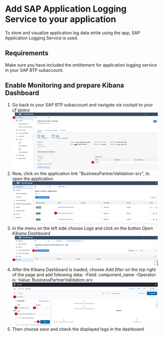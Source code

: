 # Add SAP Application Logging Service to your application

To store and visualize application log data while using the app, SAP Application Logging Service is used.

## Requirements
Make sure you have included the entitlement for application logging service in your SAP BTP subaccount.

## Enable Monitoring and prepare Kibana Dashboard

1. Go back to your SAP BTP subaccount and navigate via cockpit to your *cf space*
     ![Navigate to space](./images/app-log-1.png)
2. Now, click on the application link "BusinessPartnerValidation-srv", to open the application
     ![Open application](./images/app-log-2.png)
3. In the menu on the left side choose *Logs* and click on the button *Open Kibana Dashboard*
    ![Open Kibana Dashboard](./images/app-log-3.png)
4. After the Kibana Dashboard is loaded, choose *Add filter* on the top right of the page and add following data:
    -Field: component_name
    -Operator: is
    -Value: BusinessPartnerValidation-srv
    ![Add filter to dashboard](./images/app-log-4.png)
5. Then choose *save* and check the displayed logs in the dashboard
